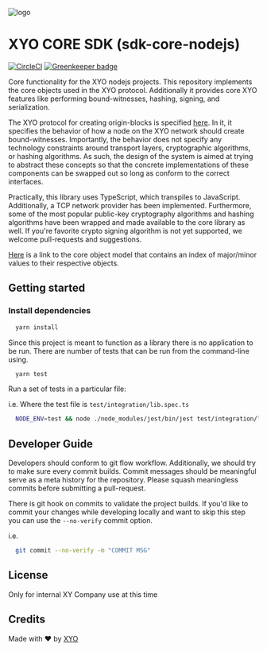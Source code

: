 [logo]: https://www.xy.company/img/home/logo_xy.png

![logo]

# XYO CORE SDK (sdk-core-nodejs)
[![CircleCI](https://circleci.com/gh/XYOracleNetwork/sdk-core-nodejs.svg?style=svg)](https://circleci.com/gh/XYOracleNetwork/sdk-core-nodejs)
[![Greenkeeper badge](https://badges.greenkeeper.io/XYOracleNetwork/sdk-core-nodejs.svg)](https://greenkeeper.io/)

Core functionality for the XYO nodejs projects. This repository implements
the core objects used in the XYO protocol. Additionally it provides core
XYO features like performing bound-witnesses, hashing, signing, and serialization.

The XYO protocol for creating origin-blocks is specified [here](https://docs.xyo.network/XYO-Yellow-Paper.pdf).
In it, it specifies the behavior of how a node on the XYO network should create
bound-witnesses. Importantly, the behavior does not specify any technology
constraints around transport layers, cryptographic algorithms, or hashing algorithms.
As such, the design of the system is aimed at trying to abstract these concepts
so that the concrete implementations of these components can be swapped out so long
as conform to the correct interfaces.

Practically, this library uses TypeScript, which transpiles to JavaScript. Additionally, a TCP
network provider has been implemented. Furthermore, some of the most popular public-key cryptography
algorithms and hashing algorithms have been wrapped and made available to the core library as well.
If you're favorite crypto signing algorithm is not yet supported, we welcome pull-requests and suggestions.

[Here](https://github.com/XYOracleNetwork/spec-coreobjectmodel-tex) is a link to the core object model that contains
an index of major/minor values to their respective objects.

## Getting started



### Install dependencies

```sh
  yarn install
```

Since this project is meant to function as a library there is no application to be run. There are number of tests
that can be run from the command-line using.

```sh
  yarn test
```

Run a set of tests in a particular file:

i.e. Where the test file is `test/integration/lib.spec.ts`

```sh
  NODE_ENV=test && node ./node_modules/jest/bin/jest test/integration/lib.spec.ts
```

## Developer Guide

Developers should conform to git flow workflow. Additionally, we should try to make sure
every commit builds. Commit messages should be meaningful serve as a meta history for the
repository. Please squash meaningless commits before submitting a pull-request.

There is git hook on commits to validate the project builds. If you'd like to commit your changes
while developing locally and want to skip this step you can use the `--no-verify` commit option.

i.e.

```sh
  git commit --no-verify -m "COMMIT MSG"
```

## License

Only for internal XY Company use at this time

## Credits

Made with ❤️
by [XYO](https://xyo.network)
